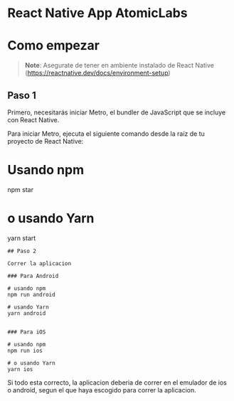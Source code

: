 # React Native App AtomicLabs

# Como empezar

> **Note**: Asegurate de tener en ambiente instalado de React Native (https://reactnative.dev/docs/environment-setup)

## Paso 1

Primero, necesitarás iniciar Metro, el bundler de JavaScript que se incluye con React Native.

Para iniciar Metro, ejecuta el siguiente comando desde la raíz de tu proyecto de React Native:

# Usando npm 
npm star
# o usando Yarn
yarn start
```
## Paso 2

Correr la aplicacion

### Para Android

# usando npm
npm run android

# usando Yarn
yarn android


### Para iOS

# usando npm
npm run ios

# o usando Yarn
yarn ios
```

Si todo esta correcto, la aplicacion deberia de correr en el emulador de ios o android, segun el que haya escogido para correr la aplicacion.
